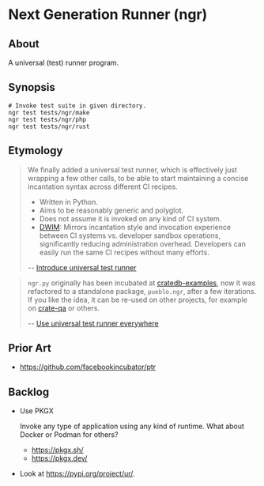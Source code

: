 # Next Generation Runner (ngr)


## About

A universal (test) runner program.


## Synopsis

```shell
# Invoke test suite in given directory.
ngr test tests/ngr/make
ngr test tests/ngr/php
ngr test tests/ngr/rust
```


## Etymology

> We finally added a universal test runner, which is effectively just wrapping
> a few other calls, to be able to start maintaining a concise incantation syntax
> across different CI recipes.
>
> - Written in Python.
> - Aims to be reasonably generic and polyglot.
> - Does not assume it is invoked on any kind of CI system.
> - [DWIM]: Mirrors incantation style and invocation experience between CI systems vs.
>   developer sandbox operations, significantly reducing administration overhead.
>   Developers can easily run the same CI recipes without many efforts.
> 
> -- [Introduce universal test runner]

> `ngr.py` originally has been incubated at [cratedb-examples], now it was refactored to a
> standalone package, `pueblo.ngr`, after a few iterations. If you like the idea, it can
> be re-used on other projects, for example on [crate-qa] or others.
> 
> -- [Use universal test runner everywhere]


## Prior Art

- https://github.com/facebookincubator/ptr


## Backlog

- Use PKGX

  Invoke any type of application using any kind of runtime.
  What about Docker or Podman for others?

  - https://pkgx.sh/
  - https://pkgx.dev/

- Look at https://pypi.org/project/ur/.


[crate-qa]: https://github.com/crate/crate-qa
[cratedb-examples]: https://github.com/crate/cratedb-examples
[DWIM]: https://en.wikipedia.org/wiki/DWIM
[Introduce universal test runner]: https://github.com/crate/cratedb-examples/pull/64#pullrequestreview-1702806663
[Source]: https://github.com/crate/cratedb-examples/pull/64#pullrequestreview-1702806663
[Use universal test runner everywhere]: https://github.com/crate/cratedb-examples/pull/96
